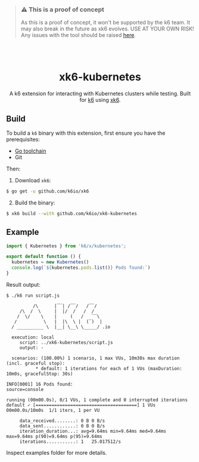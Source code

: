 > ### ⚠️ This is a proof of concept
>
> As this is a proof of concept,  it won't be supported by the k6 team.
> It may also break in the future as xk6 evolves. USE AT YOUR OWN RISK!
> Any issues with the tool should be raised [here](https://github.com/k6io/xk6-kubernetes/issues).

</br>
</br>

<div align="center">

# xk6-kubernetes
A k6 extension for interacting with Kubernetes clusters while testing. Built for [k6](https://github.com/loadimpact/k6) using [xk6](https://github.com/k6io/xk6).

</div>

## Build

To build a `k6` binary with this extension, first ensure you have the prerequisites:

- [Go toolchain](https://go101.org/article/go-toolchain.html)
- Git

Then:

1. Download `xk6`:
  ```bash
  $ go get -u github.com/k6io/xk6
  ```

2. Build the binary:
  ```bash
  $ xk6 build --with github.com/k6io/xk6-kubernetes
  ```

## Example

```javascript
import { Kubernetes } from 'k6/x/kubernetes';

export default function () {
  kubernetes = new Kubernetes()
  console.log(`${kubernetes.pods.list()} Pods found:`)
}
```

Result output:

```plain
$ ./k6 run script.js

          /\      |‾‾| /‾‾/   /‾‾/   
     /\  /  \     |  |/  /   /  /    
    /  \/    \    |     (   /   ‾‾\  
   /          \   |  |\  \ |  (‾)  | 
  / __________ \  |__| \__\ \_____/ .io

  execution: local
     script: ../xk6-kubernetes/script.js
     output: -

  scenarios: (100.00%) 1 scenario, 1 max VUs, 10m30s max duration (incl. graceful stop):
           * default: 1 iterations for each of 1 VUs (maxDuration: 10m0s, gracefulStop: 30s)

INFO[0001] 16 Pods found:                                source=console

running (00m00.0s), 0/1 VUs, 1 complete and 0 interrupted iterations
default ✓ [======================================] 1 VUs  00m00.0s/10m0s  1/1 iters, 1 per VU

     data_received........: 0 B 0 B/s
     data_sent............: 0 B 0 B/s
     iteration_duration...: avg=9.64ms min=9.64ms med=9.64ms max=9.64ms p(90)=9.64ms p(95)=9.64ms
     iterations...........: 1   25.017512/s

```

Inspect examples folder for more details.
